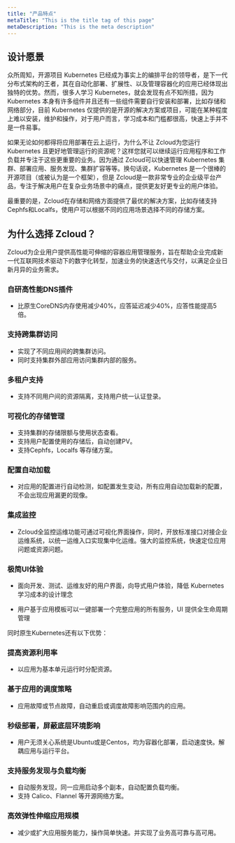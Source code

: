 ```yaml
---
title: "产品特点"
metaTitle: "This is the title tag of this page"
metaDescription: "This is the meta description"
---
```




## 设计愿景

众所周知，开源项目 Kubernetes 已经成为事实上的编排平台的领导者，是下一代分布式架构的王者，其在自动化部署、扩展性、以及管理容器化的应用已经体现出独特的优势。然而，很多人学习 Kubernetes，就会发现有点不知所措，因为 Kubernetes 本身有许多组件并且还有一些组件需要自行安装和部署，比如存储和网络部分，目前 Kubernetes 仅提供的是开源的解决方案或项目，可能在某种程度上难以安装，维护和操作，对于用户而言，学习成本和门槛都很高，快速上手并不是一件易事。

如果无论如何都得将应用部署在云上运行，为什么不让 Zcloud为您运行 Kubernetes 且更好地管理运行的资源呢？这样您就可以继续运行应用程序和工作负载并专注于这些更重要的业务。因为通过 Zcloud可以快速管理 Kubernetes 集群、部署应用、服务发现、集群扩容等等。换句话说，Kubernetes 是一个很棒的开源项目（或被认为是一个框架），但是 Zcloud是一款非常专业的企业级平台产品，专注于解决用户在复杂业务场景中的痛点，提供更友好更专业的用户体验。

最重要的是，Zcloud在存储和网络方面提供了最优的解决方案，比如存储支持 Cephfs和Localfs，使用户可以根据不同的应用场景选择不同的存储方案。

## 为什么选择 Zcloud？

Zcloud为企业用户提供高性能可伸缩的容器应用管理服务，旨在帮助企业完成新一代互联网技术驱动下的数字化转型，加速业务的快速迭代与交付，以满足企业日新月异的业务需求。

### 自研高性能DNS插件
* 比原生CoreDNS内存使用减少40%，应答延迟减少40%，应答性能提高5倍。

### 支持跨集群访问

* 实现了不同应用间的跨集群访问。
* 同时支持集群外部应用访问集群内部的服务。

### 多租户支持

* 支持不同用户间的资源隔离，支持用户统一认证登录。

### 可视化的存储管理

* 支持集群的存储限额与使用状态查看。
* 支持用户配置使用的存储后，自动创建PV。
* 支持Cephfs，Localfs 等存储方案。

### 配置自动加载

- 对应用的配置进行自动检测，如配置发生变动，所有应用自动加载新的配置，不会出现应用漏更的现像。

### 集成监控

* Zcloud全监控运维功能可通过可视化界面操作，同时，开放标准接口对接企业运维系统，以统一运维入口实现集中化运维。强大的监控系统，快速定位应用问题或资源问题。

### 极简UI体验

- 面向开发、测试、运维友好的用户界面，向导式用户体验，降低 Kubernetes 学习成本的设计理念

- 用户基于应用模板可以一键部署一个完整应用的所有服务，UI 提供全生命周期管理



同时原生Kubernetes还有以下优势：

### 提高资源利用率

- 以应用为基本单元运行时分配资源。

### 基于应用的调度策略

- 应用故障或节点故障，自动重启或调度故障影响范围内的应用。

### 秒级部署，屏蔽底层环境影响

- 用户无须关心系统是Ubuntu或是Centos，均为容器化部署，启动速度快。解耦应用与运行平台。

### 支持服务发现与负载均衡

- 自动服务发现，同一应用启动多个副本，自动配置负载均衡。
- 支持 Calico、Flannel 等开源网络方案。

### 高效弹性伸缩应用规模

- 减少或扩大应用服务能力，操作简单快速。并实现了业务高可靠与高可用。
